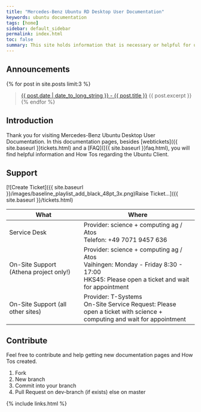 ```yaml
---
title: "Mercedes-Benz Ubuntu RD Desktop User Documentation"
keywords: ubuntu documentation
tags: [home]
sidebar: default_sidebar
permalink: index.html
toc: false
summary: This site holds information that is necessary or helpful for users of the Mercedes-Benz RD Ubuntu Desktop. This documentation is only for the RD Ubuntu client.
---
```


## Announcements

{% for post in site.posts limit:3 %}
  > <a href="{{ site.baseurl }}{{ post.url }}">{{ post.date | date_to_long_string }} - {{ post.title }}</a>
  > {{ post.excerpt }}
{% endfor %}


## Introduction

Thank you for visiting Mercedes-Benz Ubuntu Desktop User Documentation. In this documentation pages, besides [webtickets]({{ site.baseurl }}tickets.html) and a [FAQ]([{{ site.baseurl }}faq.html), you will find helpful information and How Tos regarding the Ubuntu Client.

## Support

[![Create Ticket]({{ site.baseurl }}/images/baseline_playlist_add_black_48pt_3x.png)Raise Ticket...]({{ site.baseurl }}/tickets.html)

| What | Where |
|------|---------|
| Service Desk | Provider: science + computing ag / Atos <br>Telefon: +49 7071 9457 636 |
| On-Site Support (Athena project only!) | Provider: science + computing ag / Atos <br>Vaihingen: Monday - Friday 8:30 - 17:00 <br>HKS45: Please open a ticket and wait for appointment |
| On-Site Support (all other sites)     | Provider: T-Systems <br>On-Site Service Request: Please open a ticket with science + <br>computing and wait for appointment |

## Contribute

Feel free to contribute and help getting new documentation pages and How Tos created.

1. Fork
2. New branch
3. Commit into your branch
4. Pull Request on dev-branch (if exists) else on master

{% include links.html %}
